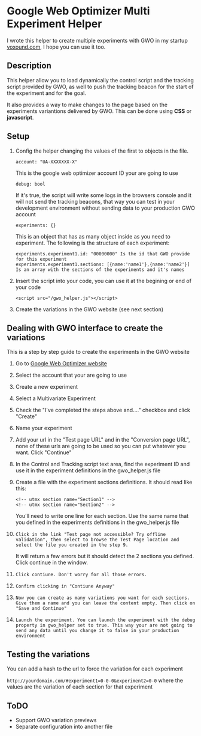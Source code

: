 Google Web Optimizer Multi Experiment Helper
============================================
I wrote this helper to create multiple experiments with GWO in my startup [voxound.com](http://www.voxound.com "Voxound"), I hope you can use it too.

Description
-----------
This helper allow you to load dynamically the control script and the tracking script provided by GWO, as well to push the tracking beacon for the start of the experiment and for the goal.

It also provides a way to make changes to the page based on the experiments variantions delivered by GWO. This can be done using **CSS** or **javascript**.

Setup
-----
1.	Config the helper changing the values of the first to objects in the file.

	`account: "UA-XXXXXXX-X"`

	This is the google web optimizer account ID your are going to use

	`debug: bool`

	If it's true, the script will write some logs in the browsers console and it will not send the tracking beacons, that way you can test in your development environment without sending data to your production GWO account

	`experiments: {}`

	This is an object that has as many object inside as you need to experiment. The following is the structure of each experiment:

		experiments.experiment1.id: "00000000" Is the id that GWO provide for this experiment
		experiments.experiment1.sections: [{name:'name1'},{name:'name2'}]  Is an array with the sections of the experiments and it's names

2. Insert the script into your code, you can use it at the begining or end of your code

	`<script src="/gwo_helper.js"></script>`

3. Create the variations in the GWO website (see next section)


Dealing with GWO interface to create the variations
---------------------------------------------------
This is a step by step guide to create the experiments in the GWO website

1. 	Go to [Google Web Optimizer website](http://www.google.com/websiteoptimizer "Google Web Optimizer") 
2. 	Select the account that your are going to use
3. 	Create a new experiment
4. 	Select a Multivariate Experiment
5. 	Check the "I've completed the steps above and...." checkbox and click "Create"
6. 	Name your experiment
7. 	Add your url in the "Test page URL" and in the "Conversion page URL", none of these urls are going to be used so you can put whatever you want. Click "Continue"
8. 	In the Control and Tracking script text area, find the experiment ID and use it in the experiment definitions in the gwo_helper.js file
9. 	Create a file with the experiment sections definitions. It should read like this:
	
		<!-- utmx section name="Section1" -->
		<!-- utmx section name="Section2" -->

	You'll need to write one line for each section. Use the same name that you defined in the experiments definitions in the gwo_helper.js file

10. 	Click in the link "Test page not accessible? Try offline validation", then select to browse the Test Page location and select the file you created in the step 9.
	It will return a few errors but it should detect the 2 sections you defined. Click continue in the window.
11. 	Click contiune. Don't worry for all those errors.
12. 	Confirm clicking in "Contiune Anyway"
13. 	Now you can create as many variations you want for each sections. Give them a name and you can leave the content empty. Then click on "Save and Continue"
14. 	Launch the experiment. You can launch the experiment with the debug property in gwo_helper set to true. This way your are not going to send any data until you change it to false in your production environment

Testing the variations
----------------------
You can add a hash to the url to force the variation for each experiment

`http://yourdomain.com/#experiment1=0-0-0&experiment2=0-0`
where the values are the variation of each section for that experiment

ToDO
----
*	Support GWO variation previews
*	Separate configuration into another file

